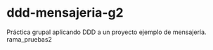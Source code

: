 # ddd-mensajeria-g2
Práctica grupal aplicando DDD a un proyecto ejemplo de mensajería.
rama_pruebas2